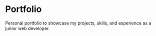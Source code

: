 # Portfolio
Personal portfolio to showcase my projects, skills, and experience as a junior web developer.

